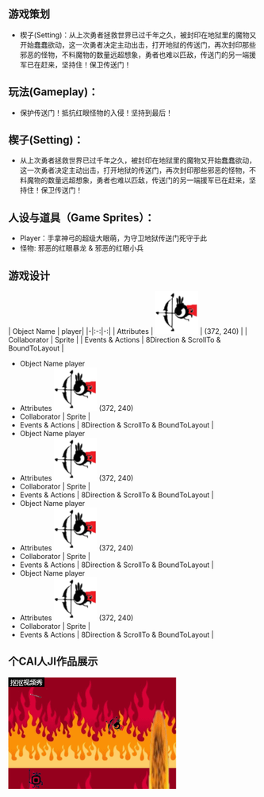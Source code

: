 ## 游戏策划
* 楔子(Setting)：从上次勇者拯救世界已过千年之久，被封印在地狱里的魔物又开始蠢蠢欲动，这一次勇者决定主动出击，打开地狱的传送门，再次封印那些邪恶的怪物，不料魔物的数量远超想象，勇者也难以匹敌，传送门的另一端援军已在赶来，坚持住！保卫传送门！
## 玩法(Gameplay)：
* 保护传送门！抵抗红眼怪物的入侵！坚持到最后！ 
## 楔子(Setting)：
* 从上次勇者拯救世界已过千年之久，被封印在地狱里的魔物又开始蠢蠢欲动，这一次勇者决定主动出击，打开地狱的传送门，再次封印那些邪恶的怪物，不料魔物的数量远超想象，勇者也难以匹敌，传送门的另一端援军已在赶来，坚持住！保卫传送门！ 
## 人设与道具（Game Sprites）： 
* Player：手拿神弓的超级大眼萌，为守卫地狱传送门死守于此 
* 怪物: 邪恶的红眼暴龙 & 邪恶的红眼小兵 
## 游戏设计

| Object Name  |  player|
|-|:-:|-:|
| Attributes | ![](images/0.png) | (372, 240)  |
| Collaborator | Sprite |
| Events & Actions  | 8Direction & ScrollTo & BoundToLayout |
* Object Name    player
* Attributes ![](images/0.png) (372, 240)  
* Collaborator | Sprite |
* Events & Actions  | 8Direction & ScrollTo & BoundToLayout |
* Object Name    player
* Attributes ![](images/0.png) (372, 240)  
* Collaborator | Sprite |
* Events & Actions  | 8Direction & ScrollTo & BoundToLayout |
* Object Name    player
* Attributes ![](images/0.png) (372, 240)  
* Collaborator | Sprite |
* Events & Actions  | 8Direction & ScrollTo & BoundToLayout |
* Object Name    player
* Attributes ![](images/0.png) (372, 240)  
* Collaborator | Sprite |
* Events & Actions  | 8Direction & ScrollTo & BoundToLayout |
## 个CAI人JI作品展示
![](images/666.gif)
